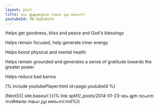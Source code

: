 ```yaml
---
layout: post
title: ഓം തൃശുക്കളായ നമഹ ൧൧ ടൈംസ്
youtubeId: M6-DgkeQsFk
---
```

 
 
Helps get goodness, bliss and peace and God's blessings
 
Helps remain focused, help generate inner energy 
 
Helps boost physical and mental health 
 
Helps remain grounded and generates a sense of gratitude towards the greater power 
 
Helps reduce bad karma
 
 
 
 


{% include youtubePlayer.html id=page.youtubeId %}
 
[Next]({{ site.baseurl }}{% link  split1/_posts/2014-01-23-ഓം ഭൂത വാഹന സരിതയെ നമഹ ൧൧ ടൈംസ്.md%})
 
